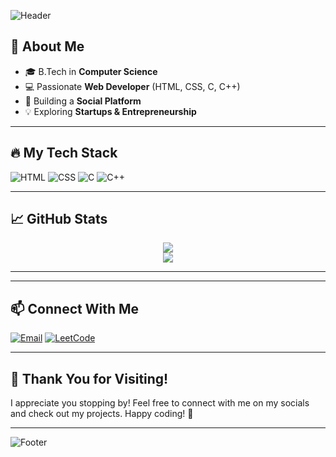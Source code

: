 ![Header](https://capsule-render.vercel.app/api?type=waving&color=gradient&height=200&section=header&text=Hey!%20I'm%20Mohit%20&fontSize=35&fontAlignY=40&desc=|%20Computer%20Science%20Engineer%20|)

## 🚀 About Me

- 🎓 B.Tech in **Computer Science**
- 💻 Passionate **Web Developer** (HTML, CSS, C, C++)
- 🚀 Building a **Social Platform**
- 💡 Exploring **Startups & Entrepreneurship**

---

## 🔥 My Tech Stack

![HTML](https://img.shields.io/badge/HTML5-E34F26?style=for-the-badge&logo=html5&logoColor=white)
![CSS](https://img.shields.io/badge/CSS3-1572B6?style=for-the-badge&logo=css3&logoColor=white)
![C](https://img.shields.io/badge/C-00599C?style=for-the-badge&logo=c&logoColor=white)
![C++](https://img.shields.io/badge/C%2B%2B-00599C?style=for-the-badge&logo=c%2B%2B&logoColor=white)

---

## 📈 GitHub Stats

<p align="center">
  <img src="https://github-readme-streak-stats.herokuapp.com?user=MohitThakurS1604&theme=radical&hide_border=true"/>
  <br>
  <img src="https://github-readme-stats.vercel.app/api?username=MohitThakurS1604&show_icons=true&theme=radical&hide_border=true"/>
</p>

---

---

## 📫 Connect With Me
[![Email](https://img.shields.io/badge/Email-D14836?style=for-the-badge&logo=gmail&logoColor=white)](mailto:reach.mohitthakur@gmail.com)
[![LeetCode](https://img.shields.io/badge/LeetCode-FFA116?style=for-the-badge&logo=leetcode&logoColor=white)](https://leetcode.com/u/mohitthakur16/)

---


## 🎉 Thank You for Visiting!
I appreciate you stopping by! Feel free to connect with me on my socials and check out my projects. Happy coding! 🚀


---

![Footer](https://capsule-render.vercel.app/api?type=waving&color=gradient&height=100&section=footer)
